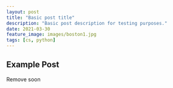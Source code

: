 ```yaml
---
layout: post
title: "Basic post title"
description: "Basic post description for testing purposes."
date: 2021-03-30
feature_image: images/boston1.jpg
tags: [cs, python]
---
```


## Example Post

Remove soon
